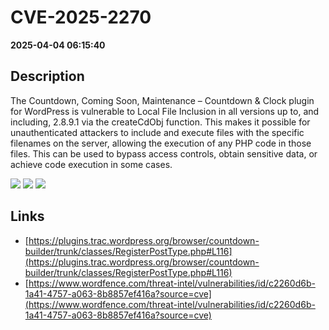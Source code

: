 # CVE-2025-2270

**2025-04-04 06:15:40**

## Description
The Countdown, Coming Soon, Maintenance – Countdown & Clock plugin for WordPress is vulnerable to Local File Inclusion in all versions up to, and including, 2.8.9.1 via the createCdObj function. This makes it possible for unauthenticated attackers to include and execute files with the specific filenames on the server, allowing the execution of any PHP code in those files. This can be used to bypass access controls, obtain sensitive data, or achieve code execution in some cases.

![](https://img.shields.io/static/v1?label=Score&message=8.1&color=red)
![](https://img.shields.io/static/v1?label=Severity&message=HIGH&color=red)
![](https://img.shields.io/static/v1?label=CWE&message=Traversal&color=green)

## Links
- [https://plugins.trac.wordpress.org/browser/countdown-builder/trunk/classes/RegisterPostType.php#L116](https://plugins.trac.wordpress.org/browser/countdown-builder/trunk/classes/RegisterPostType.php#L116)
- [https://www.wordfence.com/threat-intel/vulnerabilities/id/c2260d6b-1a41-4757-a063-8b8857ef416a?source=cve](https://www.wordfence.com/threat-intel/vulnerabilities/id/c2260d6b-1a41-4757-a063-8b8857ef416a?source=cve)
